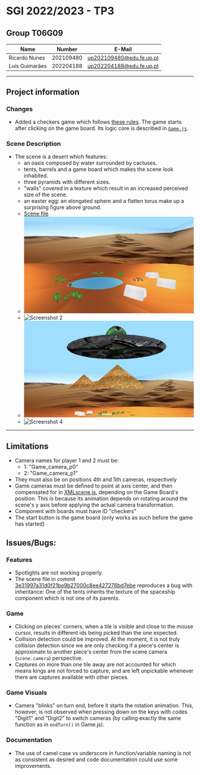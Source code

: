 # SGI 2022/2023 - TP3

## Group T06G09
| Name             | Number    | E-Mail                    |
| ---------------- | --------- | ------------------------- |
| Ricardo Nunes    | 202109480 | up202109480@edu.fe.up.pt  |
| Luís Guimarães   | 202204188 | up202204188@edu.fe.up.pt  |

----
## Project information

### Changes
- Added a checkers game which follows [these rules](https://www.ultraboardgames.com/checkers/game-rules.php). The game starts after clicking on the game board. Its logic core is described in [`Game.js`](./objects/Game.js).

### Scene Description
- The scene is a desert which features: 
  - an oasis composed by water surrounded by cactuses.
  - tents, barrels and a game board which makes the scene look inhabited.
  - three pyramids with different sizes.
  - "walls" covered in a texture which result in an increased perceived size of the scene.
  - an easter egg: an elongated sphere and a flatten torus make up a surprising figure above ground.
  - [Scene file](./scenes/SGI_TP3.xml)
  - ![Screenshot 1](screenshots/1.png)
  - ![Screenshot 2](screenshots/2.png)
  - ![Screenshot 3](screenshots/3.png)
  - ![Screenshot 4](screenshots/4.png)
----
## Limitations
- Camera names for player 1 and 2 must be:
	- 1: "Game_camera_p0"
	- 2: "Game_camera_p1"
- They must also be on positions 4th and 5th cameras, respectively
- Game cameras must be defined to point at axis center, and then compensated for in [XMLscene.js](./XMLscene.js), depending on the Game Board's position. This is because its animation depends on rotating around the scene's y axis before applying the actual camera transformation.
- Component with boards must have ID "checkers"
- The start button is the game board (only works as such before the game has started)

## Issues/Bugs:
### Features
- Spotlights are not working properly.
- The scene file in commit [3e31997a31d0f21be9b27000c8ee427276bd7ebe](https://git.fe.up.pt/sgi-meic/sgi-2022-2023/t06/sgi-t06-g09/-/commit/3e31997a31d0f21be9b27000c8ee427276bd7ebe) reproduces a bug with inheritance: One of the tents inherits the texture of the spaceship component which is not one of its parents.
### Game
- Clicking on pieces' corners, when a tile is visible and close to the mouse cursor, results in different ids being picked than the one expected.
- Collision detection could be improved. At the moment, it is not truly collision detection since we are only checking if a piece's center is approximate to another piece's center from the scene camera (`scene.camera`) perspective.
- Captures on more than one tile away are not accounted for which means kings are not forced to capture, and are left unpickable whenever there are captures available with other pieces.
### Game Visuals
- Camera "blinks" on turn end, before it starts the rotation animation. This, however, is not observed when pressing down on the keys with codes "Digit1" and "Digit2" to switch cameras (by calling exactly the same function as in `endTurn()` in Game.js).
### Documentation
- The use of camel case vs underscore in function/variable naming is not as consistent as desired and code documentation could use some improvements.